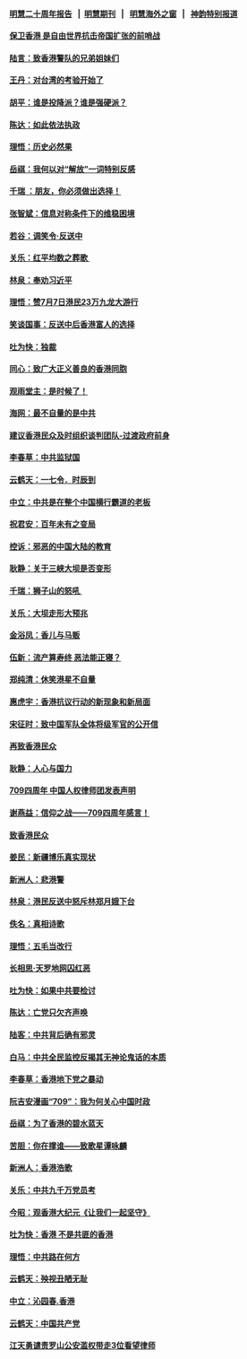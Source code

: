 #### [明慧二十周年报告](https://github.com/gfw-breaker/mh-reports/blob/master/README.md?t=07191540) &nbsp;&nbsp;|&nbsp;&nbsp;[明慧期刊](https://github.com/gfw-breaker/mh-qikan) &nbsp;&nbsp;|&nbsp;&nbsp; [明慧海外之窗](https://github.com/gfw-breaker/mh-news/blob/master/README.md?t=07191540) &nbsp;&nbsp;|&nbsp;&nbsp; [神韵特别报道](https://github.com/gfw-breaker/mh-news/blob/master/shenyun.md?t=07191540) 

#### [保卫香港 是自由世界抗击帝国扩张的前哨战](../pages/nsc993/n11393186.md?t=07191540) 

#### [陆言：致香港警队的兄弟姐妹们](../pages/nsc993/n11392281.md?t=07191540) 

#### [王丹：对台湾的考验开始了](../pages/nsc993/n11391258.md?t=07191540) 

#### [胡平：谁是投降派？谁是强硬派？](../pages/nsc993/n11391224.md?t=07191540) 

#### [陈达：如此依法执政](../pages/nsc993/n11388999.md?t=07191540) 

#### [理悟：历史必然果](../pages/nsc993/n11388741.md?t=07191540) 

#### [岳祺：我何以对“解放”一词特别反感](../pages/nsc993/n11385696.md?t=07191540) 

#### [千瑞 ：朋友，你必须做出选择！](../pages/nsc993/n11384949.md?t=07191540) 

#### [张智斌：信息对称条件下的维稳困境](../pages/nsc993/n11384812.md?t=07191540) 

#### [若谷：调笑令‧反送中](../pages/nsc993/n11383745.md?t=07191540) 

#### [关乐：红平均数之葬歌 ](../pages/nsc993/n11383498.md?t=07191540) 

#### [林泉：奉劝习近平](../pages/nsc993/n11383487.md?t=07191540) 

#### [理悟：赞7月7日港民23万九龙大游行](../pages/nsc993/n11383473.md?t=07191540) 

#### [笑谈国事：反送中后香港富人的选择](../pages/nsc993/n11382020.md?t=07191540) 

#### [吐为快：独裁](../pages/nsc993/n11382755.md?t=07191540) 

#### [同心：致广大正义善良的香港同胞](../pages/nsc993/n11382745.md?t=07191540) 

#### [观雨堂主：是时候了！](../pages/nsc993/n11382737.md?t=07191540) 

#### [海网：最不自量的是中共](../pages/nsc993/n11380440.md?t=07191540) 

#### [建议香港民众及时组织谈判团队-过渡政府前身](../pages/nsc993/n11379909.md?t=07191540) 

#### [李春草：中共监狱国](../pages/nsc993/n11378989.md?t=07191540) 

#### [云鹤天：一七令．时辰到](../pages/nsc993/n11379260.md?t=07191540) 

#### [中立：中共是在整个中国横行霸道的老板](../pages/nsc993/n11378382.md?t=07191540) 

#### [祝君安：百年未有之变局](../pages/nsc993/n11378376.md?t=07191540) 

#### [控诉：邪恶的中国大陆的教育](../pages/nsc993/n11378344.md?t=07191540) 

#### [耿静：关于三峡大坝是否变形](../pages/nsc993/n11375879.md?t=07191540) 

#### [千瑞：狮子山的怒吼 ](../pages/nsc993/n11375644.md?t=07191540) 

#### [关乐：大坝走形大预兆](../pages/nsc993/n11375629.md?t=07191540) 

#### [金浴凤：香儿与马贩](../pages/nsc993/n11375580.md?t=07191540) 

#### [伍新：流产算寿终  恶法能正寝？](../pages/nsc993/n11375581.md?t=07191540) 

#### [郑纯清：休笑港星不自量](../pages/nsc993/n11375555.md?t=07191540) 

#### [惠虎宇：香港抗议行动的新现象和新局面](../pages/nsc993/n11375501.md?t=07191540) 

#### [宋征时：致中国军队全体将级军官的公开信](../pages/nsc993/n11373354.md?t=07191540) 

#### [再致香港民众](../pages/nsc993/n11373870.md?t=07191540) 

#### [耿静：人心与国力](../pages/nsc993/n11373759.md?t=07191540) 

#### [709四周年 中国人权律师团发表声明](../pages/nsc993/n11373565.md?t=07191540) 

#### [谢燕益：信仰之战——709四周年感言！](../pages/nsc993/n11373388.md?t=07191540) 

#### [致香港民众](../pages/nsc993/n11373286.md?t=07191540) 

#### [姜民：新疆博乐真实现状](../pages/nsc993/n11371223.md?t=07191540) 

#### [新洲人：悲港警](../pages/nsc993/n11371174.md?t=07191540) 

#### [林泉：港民反送中怒斥林郑月娥下台](../pages/nsc993/n11370676.md?t=07191540) 

#### [佚名：真相诗歌](../pages/nsc993/n11370666.md?t=07191540) 

#### [理悟：五毛当改行](../pages/nsc993/n11369314.md?t=07191540) 

#### [长相思‧天罗地网囚红恶](../pages/nsc993/n11368444.md?t=07191540) 

#### [吐为快：如果中共要检讨](../pages/nsc993/n11368441.md?t=07191540) 

#### [陈达：亡党只欠齐声唤](../pages/nsc993/n11367838.md?t=07191540) 

#### [陆客：中共背后确有邪灵](../pages/nsc993/n11365263.md?t=07191540) 

#### [白马：中共全民监控反揭其无神论鬼话的本质](../pages/nsc993/n11365236.md?t=07191540) 

#### [李春草：香港地下党之暴动](../pages/nsc993/n11365210.md?t=07191540) 

#### [阮吉安漫画“709”：我为何关心中国时政](../pages/nsc993/n11362127.md?t=07191540) 

#### [岳祺：为了香港的碧水蓝天](../pages/nsc993/n11362627.md?t=07191540) 

#### [苦胆：你在撑谁——致歌星谭咏麟](../pages/nsc993/n11361348.md?t=07191540) 

#### [新洲人：香港浩歌](../pages/nsc993/n11361334.md?t=07191540) 

#### [关乐：中共九千万党员考](../pages/nsc993/n11361304.md?t=07191540) 

#### [今昭：观香港大纪元《让我们一起坚守》](../pages/nsc993/n11361244.md?t=07191540) 

#### [吐为快：香港  不是共匪的香港](../pages/nsc993/n11360918.md?t=07191540) 

#### [理悟：中共路在何方](../pages/nsc993/n11360509.md?t=07191540) 

#### [云鹤天：殃视丑陋无耻](../pages/nsc993/n11358872.md?t=07191540) 

#### [中立：沁园春.香港](../pages/nsc993/n11358843.md?t=07191540) 

#### [云鹤天：中国共产党](../pages/nsc993/n11356465.md?t=07191540) 

#### [江天勇谴责罗山公安滥权带走3位看望律师](../pages/nsc993/n11356042.md?t=07191540) 

